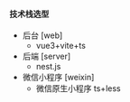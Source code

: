#### 

#### 技术栈选型

- 后台 [web]
  - vue3+vite+ts
- 后端 [server]
  - nest.js
- 微信小程序 [weixin]
  - 微信原生小程序 ts+less